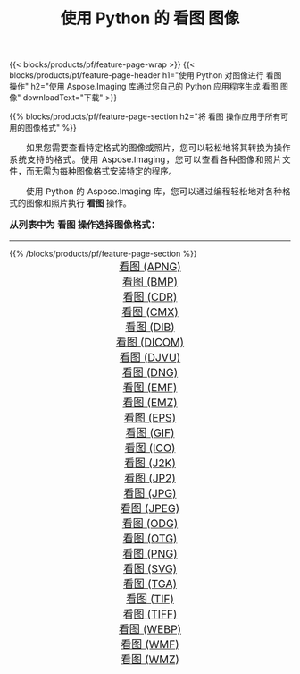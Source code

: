 ﻿---
title: 使用 Python 的 看图 图像 
weight: 3920
url: /zh-hans/python-net/viewer/ 
lang: zh-hans
langdirlevel: 2
locales: zh-hans,ja,it,ru,de,es,fr,nl,id,lt,pl,pt,vi,tr,ko,zh-hant,ar,hi,th,sv,cs,uk,he
description: 使用您自己的 Python 应用程序和服务器 API 将 Aspose.Imaging 库应用于 看图 图像和照片。
---

{{< blocks/products/pf/feature-page-wrap >}}
{{< blocks/products/pf/feature-page-header h1="使用 Python 对图像进行 看图 操作" h2="使用 Aspose.Imaging 库通过您自己的 Python 应用程序生成 看图 图像" downloadText="下载" >}}


{{% blocks/products/pf/feature-page-section  h2="将 看图 操作应用于所有可用的图像格式" %}}
<p align="justify" style="text-indent:2em;font-size:15px;">
如果您需要查看特定格式的图像或照片，您可以轻松地将其转换为操作系统支持的格式。使用 Aspose.Imaging，您可以查看各种图像和照片文件，而无需为每种图像格式安装特定的程序。
</p>
<p align="justify" style="text-indent:2em;font-size:15px;">
使用 Python 的 Aspose.Imaging 库，您可以通过编程轻松地对各种格式的图像和照片执行 <b>看图</b> 操作。
</p>
<h3 style="margin-top:16px;">
从列表中为 看图 操作选择图像格式：
</h3>
<hr/>
{{% /blocks/products/pf/feature-page-section %}}
<div class="container-fluid productfamilypage bg-gray">
    <div class="convertypes bg-gray agp-content section">
        <div class="container">
		<div class="row other-converters" style="gap: 10px;font-size: 19px;text-align:center;">
		    <div class='col-md-3 other-converter remove-lp remove-rp'><a href="/imaging/zh-hans/python-net/viewer/apng/" style="padding:15px;">看图 (APNG)</a></div><div class='col-md-3 other-converter remove-lp remove-rp'><a href="/imaging/zh-hans/python-net/viewer/bmp/" style="padding:15px;">看图 (BMP)</a></div><div class='col-md-3 other-converter remove-lp remove-rp'><a href="/imaging/zh-hans/python-net/viewer/cdr/" style="padding:15px;">看图 (CDR)</a></div><div class='col-md-3 other-converter remove-lp remove-rp'><a href="/imaging/zh-hans/python-net/viewer/cmx/" style="padding:15px;">看图 (CMX)</a></div><div class='col-md-3 other-converter remove-lp remove-rp'><a href="/imaging/zh-hans/python-net/viewer/dib/" style="padding:15px;">看图 (DIB)</a></div><div class='col-md-3 other-converter remove-lp remove-rp'><a href="/imaging/zh-hans/python-net/viewer/dicom/" style="padding:15px;">看图 (DICOM)</a></div><div class='col-md-3 other-converter remove-lp remove-rp'><a href="/imaging/zh-hans/python-net/viewer/djvu/" style="padding:15px;">看图 (DJVU)</a></div><div class='col-md-3 other-converter remove-lp remove-rp'><a href="/imaging/zh-hans/python-net/viewer/dng/" style="padding:15px;">看图 (DNG)</a></div><div class='col-md-3 other-converter remove-lp remove-rp'><a href="/imaging/zh-hans/python-net/viewer/emf/" style="padding:15px;">看图 (EMF)</a></div><div class='col-md-3 other-converter remove-lp remove-rp'><a href="/imaging/zh-hans/python-net/viewer/emz/" style="padding:15px;">看图 (EMZ)</a></div><div class='col-md-3 other-converter remove-lp remove-rp'><a href="/imaging/zh-hans/python-net/viewer/eps/" style="padding:15px;">看图 (EPS)</a></div><div class='col-md-3 other-converter remove-lp remove-rp'><a href="/imaging/zh-hans/python-net/viewer/gif/" style="padding:15px;">看图 (GIF)</a></div><div class='col-md-3 other-converter remove-lp remove-rp'><a href="/imaging/zh-hans/python-net/viewer/ico/" style="padding:15px;">看图 (ICO)</a></div><div class='col-md-3 other-converter remove-lp remove-rp'><a href="/imaging/zh-hans/python-net/viewer/j2k/" style="padding:15px;">看图 (J2K)</a></div><div class='col-md-3 other-converter remove-lp remove-rp'><a href="/imaging/zh-hans/python-net/viewer/jp2/" style="padding:15px;">看图 (JP2)</a></div><div class='col-md-3 other-converter remove-lp remove-rp'><a href="/imaging/zh-hans/python-net/viewer/jpg/" style="padding:15px;">看图 (JPG)</a></div><div class='col-md-3 other-converter remove-lp remove-rp'><a href="/imaging/zh-hans/python-net/viewer/jpeg/" style="padding:15px;">看图 (JPEG)</a></div><div class='col-md-3 other-converter remove-lp remove-rp'><a href="/imaging/zh-hans/python-net/viewer/odg/" style="padding:15px;">看图 (ODG)</a></div><div class='col-md-3 other-converter remove-lp remove-rp'><a href="/imaging/zh-hans/python-net/viewer/otg/" style="padding:15px;">看图 (OTG)</a></div><div class='col-md-3 other-converter remove-lp remove-rp'><a href="/imaging/zh-hans/python-net/viewer/png/" style="padding:15px;">看图 (PNG)</a></div><div class='col-md-3 other-converter remove-lp remove-rp'><a href="/imaging/zh-hans/python-net/viewer/svg/" style="padding:15px;">看图 (SVG)</a></div><div class='col-md-3 other-converter remove-lp remove-rp'><a href="/imaging/zh-hans/python-net/viewer/tga/" style="padding:15px;">看图 (TGA)</a></div><div class='col-md-3 other-converter remove-lp remove-rp'><a href="/imaging/zh-hans/python-net/viewer/tif/" style="padding:15px;">看图 (TIF)</a></div><div class='col-md-3 other-converter remove-lp remove-rp'><a href="/imaging/zh-hans/python-net/viewer/tiff/" style="padding:15px;">看图 (TIFF)</a></div><div class='col-md-3 other-converter remove-lp remove-rp'><a href="/imaging/zh-hans/python-net/viewer/webp/" style="padding:15px;">看图 (WEBP)</a></div><div class='col-md-3 other-converter remove-lp remove-rp'><a href="/imaging/zh-hans/python-net/viewer/wmf/" style="padding:15px;">看图 (WMF)</a></div><div class='col-md-3 other-converter remove-lp remove-rp'><a href="/imaging/zh-hans/python-net/viewer/wmz/" style="padding:15px;">看图 (WMZ)</a></div>
                </div>
        </div>
    </div>
</div>
<br/>
